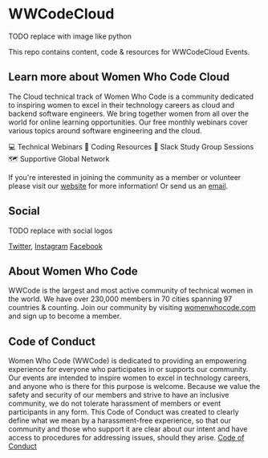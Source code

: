 # WWCodeCloud
TODO replace with image like python

This repo contains content, code & resources for WWCodeCloud Events.

## Learn more about Women Who Code Cloud

The Cloud technical track of Women Who Code is a community dedicated to inspiring women to excel in their technology careers as cloud and backend software engineers. We bring together women from all over the world for online learning opportunities. Our free monthly webinars cover various topics around software engineering and the cloud.

💻 Technical Webinars 📲 Coding Resources 💭 Slack Study Group Sessions 🗺️ Supportive Global Network

If you're interested in joining the community as a member or volunteer please visit our [website](https://www.womenwhocode.com/cloud) for more information! Or send us an [email](cloud@womenwhocode.com).

## Social

TODO replace with social logos

[Twitter](https://twitter.com/wwcodecloud),
[Instagram](https://www.instagram.com/wwcodecloud/)
[Facebook](https://www.facebook.com/Women-Who-Code-Cloud-147081753767317)


## About Women Who Code

WWCode is the largest and most active community of technical women in the world. We have over 230,000 members in 70 cities spanning 97 countries & counting. Join our community by visiting [womenwhocode.com](womenwhocode.com) and sign up to become a member.

## Code of Conduct

Women Who Code (WWCode) is dedicated to providing an empowering experience for everyone who participates in or supports our community. Our events are intended to inspire women to excel in technology careers, and anyone who is there for this purpose is welcome. Because we value the safety and security of our members and strive to have an inclusive community, we do not tolerate harassment of members or event participants in any form. This Code of Conduct was created to clearly define what we mean by a harassment-free experience, so that our community and those who support it are clear about our intent and have access to procedures for addressing issues, should they arise.
[Code of Conduct](https://www.womenwhocode.com/codeofconduct)
```
